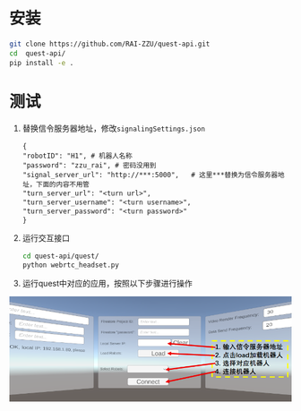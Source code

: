 # 安装 


```bash
git clone https://github.com/RAI-ZZU/quest-api.git
cd  quest-api/
pip install -e .
```

# 测试

1. 替换信令服务器地址，修改`signalingSettings.json`
    ```
    {
    "robotID": "H1", # 机器人名称
    "password": "zzu_rai", # 密码没用到
    "signal_server_url": "http://***:5000",   # 这里***替换为信令服务器地址，下面的内容不用管
    "turn_server_url": "<turn url>",
    "turn_server_username": "<turn username>",
    "turn_server_password": "<turn password>"
    }
    ```
2. 运行交互接口
    ```bash
    cd quest-api/quest/
    python webrtc_headset.py
    ```

3. 运行quest中对应的应用，按照以下步骤进行操作

![quest ui](./assets/ui.png)
